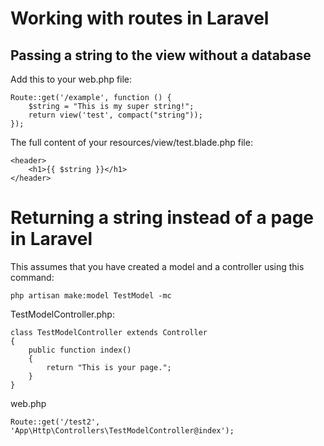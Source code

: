 # Working with routes in Laravel

## Passing a string to the view without a database

Add this to your web.php file:

    Route::get('/example', function () {
        $string = "This is my super string!";
        return view('test', compact("string"));
    });

The full content of your resources/view/test.blade.php file:

    <header>
        <h1>{{ $string }}</h1>
    </header>

# Returning a string instead of a page in Laravel

This assumes that you have created a model and a controller using this command:

    php artisan make:model TestModel -mc

TestModelController.php:

    class TestModelController extends Controller
    {
        public function index()
        {
            return "This is your page.";            
        }
    }

web.php

    Route::get('/test2', 'App\Http\Controllers\TestModelController@index');